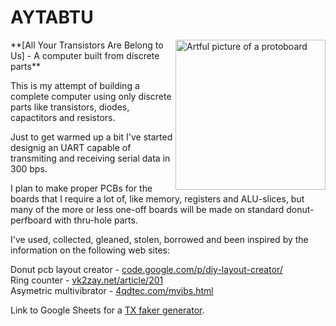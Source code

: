 # AYTABTU

<img src="https://github.com/SmallRoomLabs/aytabtu/blob/master/Images/FrontImage1.jpg" alt="Artful picture of a protoboard" align="right" width="240px" >
**[All Your Transistors Are Belong to Us] - A computer built from discrete parts**

This is my attempt of building a complete computer using only discrete parts like transistors, diodes, capactitors and resistors.

Just to get warmed up a bit I've started designig an UART capable of transmiting and receiving serial data in 300 bps.


I plan to make proper PCBs for the boards that I require a lot of, like memory, registers and ALU-slices, but many of the more or less one-off boards will be made on standard donut-perfboard with thru-hole parts.

I've used, collected, gleaned, stolen, borrowed and been inspired by the information on the following web sites:

Donut pcb layout creator - [code.google.com/p/diy-layout-creator/](https://code.google.com/p/diy-layout-creator/)  
Ring counter - [vk2zay.net/article/201](http://www.vk2zay.net/article/201)  
Asymetric multivibrator - [4qdtec.com/mvibs.html](http://www.4qdtec.com/mvibs.html)  

Link to Google Sheets for a [TX faker generator](https://docs.google.com/spreadsheets/d/1nLxUwCidM7_CYKXSP2XA_T4spadFk9zQSKAtxVXUBSM/edit?usp=sharing).
